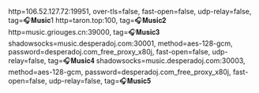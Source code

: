 http=106.52.127.72:19951, over-tls=false, fast-open=false, udp-relay=false, tag=🎧𝐌𝐮𝐬𝐢𝐜1
http=taron.top:100, tag=🎧𝐌𝐮𝐬𝐢𝐜𝟐
http=music.griouges.cn:39000, tag=🎧𝐌𝐮𝐬𝐢𝐜𝟑
shadowsocks=music.desperadoj.com:30001, method=aes-128-gcm, password=desperadoj.com_free_proxy_x80j, fast-open=false, udp-relay=false, tag=🎧𝐌𝐮𝐬𝐢𝐜𝟒
shadowsocks=music.desperadoj.com:30003, method=aes-128-gcm, password=desperadoj.com_free_proxy_x80j, fast-open=false, udp-relay=false, tag=🎧𝐌𝐮𝐬𝐢𝐜𝟓
